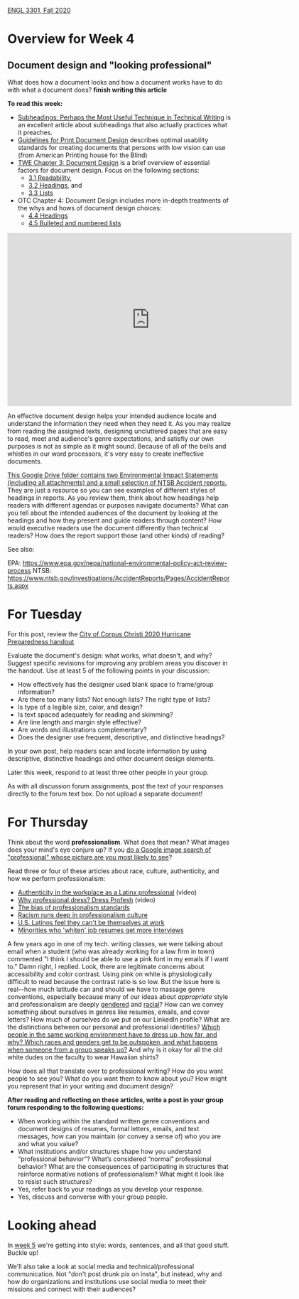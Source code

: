 [ENGL 3301, Fall 2020](../calendar.html)

# Overview for Week 4

## Document design and "looking professional"

What does how a document looks and how a document works have to do with what a document does? **finish writing this article**

**To read this week:**
- [Subheadings: Perhaps the Most Useful Technique in Technical Writing](https://idratherbewriting.com/2013/08/23/subheadings-perhaps-the-most-useful-technique-in-technical-writing/) is an excellent article about subheadings that also actually practices what it preaches.
- [Guidelines for Print Document Design](https://www.aph.org/aph-guidelines-for-print-document-design/) describes optimal usability standards for creating documents that persons with low vision can use (from American Printing house for the Blind)
- [TWE Chapter 3: Document Design](https://pressbooks.bccampus.ca/technicalwriting/part/documentdesign/) is a brief overview of essential factors for document design. Focus on the following sections:
  - [3.1 Readability](https://pressbooks.bccampus.ca/technicalwriting/chapter/readability/),
  - [3.2 Headings](https://pressbooks.bccampus.ca/technicalwriting/chapter/headings/), and
  - [3.3 Lists](https://pressbooks.bccampus.ca/technicalwriting/chapter/lists/)
- OTC Chapter 4: Document Design includes more in-depth treatments of the whys and hows of document design choices:
  - [4.4 Headings](https://alg.manifoldapp.org/read/open-technical-communication/section/86acfd75-0fcf-4f84-81aa-da087f3748a5)
  - [4.5 Bulleted and numbered lists](https://alg.manifoldapp.org/read/open-technical-communication/section/186ea758-92f6-4495-b6df-01061e39ec68)


<p><iframe width="640" height="389" src="https://docs.google.com/presentation/d/1-itoFjVtbyHlaBp79TP5tyXtl3fLC5Nt_cU00tC-neo/embed?start=false&amp;loop=false&amp;delayms=3000" frameborder="0" allowfullscreen="true" mozallowfullscreen="true" webkitallowfullscreen="true"></iframe></p>

An effective document design helps your intended audience locate and understand the information they need when they need it. As you may realize from reading the assigned texts, designing uncluttered pages that are easy to read, meet and audience's genre expectations, and satisfiy our own purposes is not as simple as it might sound. Because of all of the bells and whistles in our word processors, it's very easy to create ineffective documents.

[This Google Drive folder contains two Environmental Impact Statements (including all attachments) and a small selection of NTSB Accident reports.](http) They are just a resource so you can see examples of different styles of headings in reports. As you review them, think about how headings help readers with different agendas or purposes navigate documents? What can you tell about the intended audiences of the document by looking at the headings and how they present and guide readers through content? How would executive readers use the document differently than technical readers? How does the report support those (and other kinds) of reading?

See also:

EPA: https://www.epa.gov/nepa/national-environmental-policy-act-review-process
NTSB: https://www.ntsb.gov/investigations/AccidentReports/Pages/AccidentReports.aspx

# For Tuesday

For this post, review the [City of Corpus Christi 2020 Hurricane Preparedness handout](https://www-cdn.cctexas.com/sites/default/files/FIRDEP-eoc-hurricane-prepardness-information.pdf)

Evaluate the document's design: what works, what doesn't, and why? Suggest specific revisions for improving any problem areas you discover in the handout. Use at least 5 of the following points in your discussion:
- How effectively has the designer used blank space to frame/group information?
- Are there too many lists? Not enough lists? The right type of lists?
- Is type of a legible size, color, and design?
- Is text spaced adequately for reading and skimming?
- Are line length and margin style effective?
- Are words and illustrations complementary?
- Does the designer use frequent, descriptive, and distinctive headings?

In your own post, help readers scan and locate information by using descriptive, distinctive headings and other document design elements.

Later this week, respond to at least three other people in your group.

As with all discussion forum assignments, post the text of your responses directly to the forum text box. Do not upload a separate document!

# For Thursday

Think about the word **professionalism**. What does that mean? What images does your mind's eye conjure up? If you [do a Google image search of "professional" whose picture are you most likely to see](https://theconversation.com/googles-algorithms-discriminate-against-women-and-people-of-colour-112516)?

Read three or four of these articles about race, culture, authenticity, and how we perform professionalism:
  - [Authenticity in the workplace as a Latinx professional](https://www.alley.com/post/authenticity-in-the-workplace-as-a-latinx-professional) (video)
  - [Why professional dress? Dress Profesh](https://dressprofesh.com/whydress) (video)
  - [The bias of professionalism standards](https://ssir.org/articles/entry/the_bias_of_professionalism_standards)
  - [Racism runs deep in professionalism culture](https://tulanehullabaloo.com/51652/intersections/business-professionalism-is-racist/)
  - [U.S. Latinos feel they can't be themselves at work](https://hbr.org/2016/10/u-s-latinos-feel-they-cant-be-themselves-at-work)
  - [Minorities who 'whiten' job resumes get more interviews](https://hbswk.hbs.edu/item/minorities-who-whiten-job-resumes-get-more-interviews)

A few years ago in one of my tech. writing classes, we were talking about email when a student (who was already working for a law firm in town) commented "I think I should be able to use a pink font in my emails if I want to." Damn right, I replied. Look, there are legitimate concerns about accessibility and color contrast. Using pink on white is physiologically difficult to read because the contrast ratio is so low. But the issue here is real--how much latitude can and should we have to massage genre conventions, especially because many of our ideas about *appropriate* style and professionalism are deeply [gendered](https://academic.oup.com/jcmc/article/11/4/1012/4617714) and [racial](https://www.academia.edu/download/35205268/Medina_Tweeting_Identity_CRE.pdf)? How can we convey something about ourselves in genres like resumes, emails, and cover letters? How much of ourselves do we put on our LinkedIn profile? What are the distinctions between our personal and  professional identities? [Which people in the same working environment have to dress up, how far, and why? Which races and genders get to be outspoken, and what happens when someone from a group speaks up?](https://money.cnn.com/2015/11/25/news/economy/racial-discrimination-work/index.html) And why is it okay for all the old white dudes on the faculty to wear Hawaiian shirts?

How does all that translate over to professional writing? How do you want people to see you? What do you want them to know about you? How might you represent that in your writing and document design?

**After reading and reflecting on these articles, write a post in your group forum responding to the following questions:**
  - When working within the standard written genre conventions and document designs of resumes, formal letters, emails, and text messages, how can you maintain (or convey a sense of) who you are and what you value?
  - What institutions and/or structures shape how you understand “professional behavior”? What’s considered “normal” professional behavior? What are the consequences of participating in structures that reinforce normative notions of professionalism? What might it look like to resist such structures?
  - Yes, refer back to your readings as you develop your response.
  - Yes, discuss and converse with your group people.

# Looking ahead

In [week 5](week-05-notes) we're getting into style: words, sentences, and all that good stuff. Buckle up!

We'll also take a look at social media and technical/professional communication. Not "don't post drunk pix on insta", but instead, why and how do organizations and institutions use social media to meet their missions and connect with their audiences?
